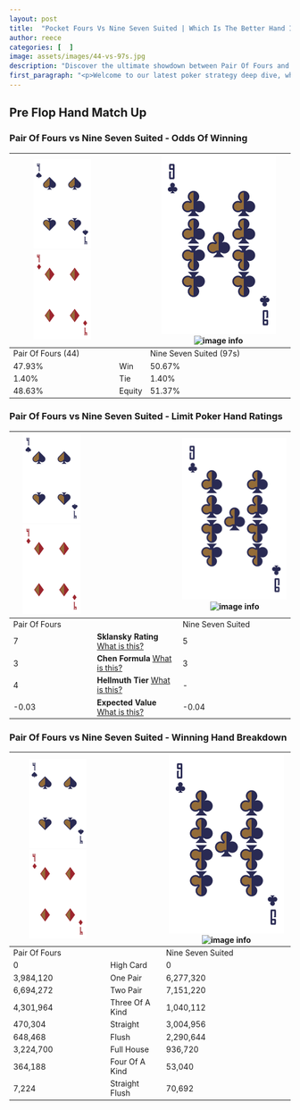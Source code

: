 ```yaml
---
layout: post
title:  "Pocket Fours Vs Nine Seven Suited | Which Is The Better Hand In Poker? A Complete Guide"
author: reece
categories: [  ]
image: assets/images/44-vs-97s.jpg
description: "Discover the ultimate showdown between Pair Of Fours and Nine Seven Suited in poker! Uncover the odds, strategies, and scenarios where one hand triumphs over the other. Get ready to up your poker game with this thrilling analysis."
first_paragraph: "<p>Welcome to our latest poker strategy deep dive, where we're pitting two distinct hands against each other in a high-stakes showdown: Pair Of Fours vs Nine Seven Suited.</p><p>In the dynamic world of poker, every decision counts, and knowing which hand holds the upper hand is key to your success at the table.</p><p>In this article, we'll dissect these two hands, explore the scenarios where one dominates the other, and equip you with the knowledge to make strategic choices that can tip the odds in your favor.</p><p>Get ready to unravel the intriguing dynamics of these poker hands and elevate your game to new heights.</p>"
---
```




[comment]: # (sp0)

## Pre Flop Hand Match Up

<div class="table hand-ratings" markdown="1"> 



### Pair Of Fours vs Nine Seven Suited - Odds Of Winning


    
| ![image info](assets/images/hand1/4.png) ![image info](assets/images/hand1/4o.png) |  | ![image info](assets/images/hand2/9.png) ![image info](assets/images/hand2/7s.png) |
| -------- | -------- | -------- |
| Pair Of Fours (44) |  | Nine Seven Suited (97s) |
| 47.93% | Win | 50.67% |
| 1.40% | Tie | 1.40% |
| 48.63% | Equity | 51.37% |




[comment]: # (sp1)



### Pair Of Fours vs Nine Seven Suited - Limit Poker Hand Ratings


    
| ![image info](assets/images/hand1/4.png) ![image info](assets/images/hand1/4o.png) |  | ![image info](assets/images/hand2/9.png) ![image info](assets/images/hand2/7s.png) |
| -------- | -------- | -------- |
| Pair Of Fours |  | Nine Seven Suited |
| 7 | **Sklansky Rating** [What is this?](/sklansky-rating-explained) | 5 |
| 3 | **Chen Formula** [What is this?](/chen-formula-explained) | 3 |
| 4 | **Hellmuth Tier** [What is this?](/Hellmuth-tier-explained) | - |
| -0.03 | **Expected Value** [What is this?](/expected-value-explained) | -0.04 |




[comment]: # (sp2)



### Pair Of Fours vs Nine Seven Suited - Winning Hand Breakdown


    
| ![image info](assets/images/hand1/4.png) ![image info](assets/images/hand1/4o.png) |  | ![image info](assets/images/hand2/9.png) ![image info](assets/images/hand2/7s.png) |
| -------- | -------- | -------- |
| Pair Of Fours |  | Nine Seven Suited |
| 0 | High Card | 0 |
| 3,984,120 | One Pair | 6,277,320 |
| 6,694,272 | Two Pair | 7,151,220 |
| 4,301,964 | Three Of A Kind | 1,040,112 |
| 470,304 | Straight | 3,004,956 |
| 648,468 | Flush | 2,290,644 |
| 3,224,700 | Full House | 936,720 |
| 364,188 | Four Of A Kind | 53,040 |
| 7,224 | Straight Flush | 70,692 |




[comment]: # (sp3)



</div>

[comment]: # (sp4)



[comment]: # (sp5)

